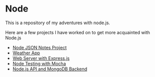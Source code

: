 # Node
This is a repository of my adventures with node.js.

Here are a few projects I have worked on to get more acquainted with Node.js
- [Node JSON Notes Project](https://github.com/Gabriel-Lewis/node/tree/master/first_project)
- [Weather App](https://github.com/Gabriel-Lewis/node-weather-app)
- [Web Server with Express.js](https://github.com/Gabriel-Lewis/node/tree/master/node-web-server)
- [Node Testing with Mocha](https://github.com/Gabriel-Lewis/node/tree/master/node-test)
- [Node.js API and MongoDB Backend](https://github.com/Gabriel-Lewis/node-todo-api)
